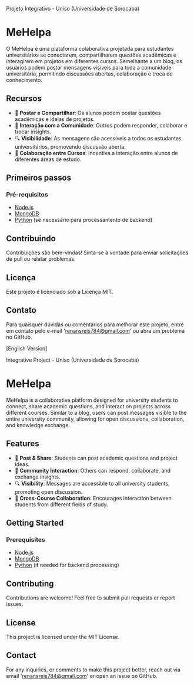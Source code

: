 Projeto Integrativo - Uniso (Universidade de Sorocaba)

# MeHelpa

O MeHelpa é uma plataforma colaborativa projetada para estudantes universitários se conectarem, compartilharem questões acadêmicas e interagirem em projetos em diferentes cursos. Semelhante a um blog, os usuários podem postar mensagens visíveis para toda a comunidade universitária, permitindo discussões abertas, colaboração e troca de conhecimento.

## Recursos
- 📝 **Postar e Compartilhar**: Os alunos podem postar questões acadêmicas e ideias de projetos.
- 💬 **Interação com a Comunidade**: Outros podem responder, colaborar e trocar insights.
- 🔍 **Visibilidade**: As mensagens são acessíveis a todos os estudantes universitários, promovendo discussão aberta.
- 🎯 **Colaboração entre Cursos**: Incentiva a interação entre alunos de diferentes áreas de estudo.

## Primeiros passos
### Pré-requisitos
- [Node.js](https://nodejs.org/)
- [MongoDB](https://www.mongodb.com/)
- [Python](https://www.python.org/) (se necessário para processamento de backend)

## Contribuindo
Contribuições são bem-vindas! Sinta-se à vontade para enviar solicitações de pull ou relatar problemas.

## Licença
Este projeto é licenciado sob a Licença MIT.

## Contato
Para quaisquer dúvidas ou comentários para melhorar este projeto, entre em contato pelo e-mail 'renansreis784@gmail.com' ou abra um problema no GitHub.



[English Version]

Integrative Project - Uniso (Universidade de Sorocaba)

# MeHelpa

MeHelpa is a collaborative platform designed for university students to connect, share academic questions, and interact on projects across different courses. Similar to a blog, users can post messages visible to the entire university community, allowing for open discussions, collaboration, and knowledge exchange.

## Features
- 📝 **Post & Share**: Students can post academic questions and project ideas.
- 💬 **Community Interaction**: Others can respond, collaborate, and exchange insights.
- 🔍 **Visibility**: Messages are accessible to all university students, promoting open discussion.
- 🎯 **Cross-Course Collaboration**: Encourages interaction between students from different fields of study.

## Getting Started
### Prerequisites
- [Node.js](https://nodejs.org/)
- [MongoDB](https://www.mongodb.com/)
- [Python](https://www.python.org/) (if needed for backend processing)


## Contributing
Contributions are welcome! Feel free to submit pull requests or report issues.

## License
This project is licensed under the MIT License.

## Contact
For any inquiries, or comments to make this project better, reach out via email 'renansreis784@gmail.com' or open an issue on GitHub.
